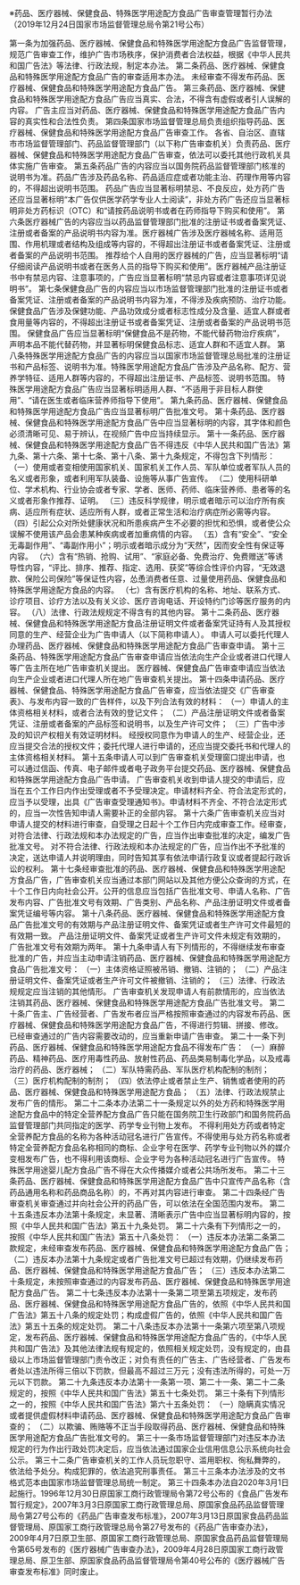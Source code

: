※药品、医疗器械、保健食品、特殊医学用途配方食品广告审查管理暂行办法
（2019年12月24日国家市场监督管理总局令第21号公布）

第一条为加强药品、医疗器械、保健食品和特殊医学用途配方食品广告监督管理，规范广告审查工作，维护广告市场秩序，保护消费者合法权益，根据《中华人民共和国广告法》等法律、行政法规，制定本办法。
第二条药品、医疗器械、保健食品和特殊医学用途配方食品广告的审查适用本办法。
未经审查不得发布药品、医疗器械、保健食品和特殊医学用途配方食品广告。
第三条药品、医疗器械、保健食品和特殊医学用途配方食品广告应当真实、合法，不得含有虚假或者引人误解的内容。
广告主应当对药品、医疗器械、保健食品和特殊医学用途配方食品广告内容的真实性和合法性负责。
第四条国家市场监督管理总局负责组织指导药品、医疗器械、保健食品和特殊医学用途配方食品广告审查工作。
各省、自治区、直辖市市场监督管理部门、药品监督管理部门（以下称广告审查机关）负责药品、医疗器械、保健食品和特殊医学用途配方食品广告审查，依法可以委托其他行政机关具体实施广告审查。
第五条药品广告的内容应当以国务院药品监督管理部门核准的说明书为准。药品广告涉及药品名称、药品适应症或者功能主治、药理作用等内容的，不得超出说明书范围。
药品广告应当显著标明禁忌、不良反应，处方药广告还应当显著标明“本广告仅供医学药学专业人士阅读”，非处方药广告还应当显著标明非处方药标识（OTC）和“请按药品说明书或者在药师指导下购买和使用”。
第六条医疗器械广告的内容应当以药品监督管理部门批准的注册证书或者备案凭证、注册或者备案的产品说明书内容为准。医疗器械广告涉及医疗器械名称、适用范围、作用机理或者结构及组成等内容的，不得超出注册证书或者备案凭证、注册或者备案的产品说明书范围。
推荐给个人自用的医疗器械的广告，应当显著标明“请仔细阅读产品说明书或者在医务人员的指导下购买和使用”。医疗器械产品注册证书中有禁忌内容、注意事项的，广告应当显著标明“禁忌内容或者注意事项详见说明书”。
第七条保健食品广告的内容应当以市场监督管理部门批准的注册证书或者备案凭证、注册或者备案的产品说明书内容为准，不得涉及疾病预防、治疗功能。保健食品广告涉及保健功能、产品功效成分或者标志性成分及含量、适宜人群或者食用量等内容的，不得超出注册证书或者备案凭证、注册或者备案的产品说明书范围。
保健食品广告应当显著标明“保健食品不是药物，不能代替药物治疗疾病”，声明本品不能代替药物，并显著标明保健食品标志、适宜人群和不适宜人群。
第八条特殊医学用途配方食品广告的内容应当以国家市场监督管理总局批准的注册证书和产品标签、说明书为准。特殊医学用途配方食品广告涉及产品名称、配方、营养学特征、适用人群等内容的，不得超出注册证书、产品标签、说明书范围。
特殊医学用途配方食品广告应当显著标明适用人群、“不适用于非目标人群使用”、“请在医生或者临床营养师指导下使用”。
第九条药品、医疗器械、保健食品和特殊医学用途配方食品广告应当显著标明广告批准文号。
第十条药品、医疗器械、保健食品和特殊医学用途配方食品广告中应当显著标明的内容，其字体和颜色必须清晰可见、易于辨认，在视频广告中应当持续显示。
第十一条药品、医疗器械、保健食品和特殊医学用途配方食品广告不得违反《中华人民共和国广告法》第九条、第十六条、第十七条、第十八条、第十九条规定，不得包含下列情形：
（一）使用或者变相使用国家机关、国家机关工作人员、军队单位或者军队人员的名义或者形象，或者利用军队装备、设施等从事广告宣传。
（二）使用科研单位、学术机构、行业协会或者专家、学者、医师、药师、临床营养师、患者等的名义或者形象作推荐、证明。
（三）违反科学规律，明示或者暗示可以治疗所有疾病、适应所有症状、适应所有人群，或者正常生活和治疗病症所必需等内容。
（四）引起公众对所处健康状况和所患疾病产生不必要的担忧和恐惧，或者使公众误解不使用该产品会患某种疾病或者加重病情的内容。
（五）含有“安全”、“安全无毒副作用”、“毒副作用小”；明示或者暗示成分为“天然”，因而安全性有保证等内容。
（六）含有“热销、抢购、试用”、“家庭必备、免费治疗、免费赠送”等诱导性内容，“评比、排序、推荐、指定、选用、获奖”等综合性评价内容，“无效退款、保险公司保险”等保证性内容，怂恿消费者任意、过量使用药品、保健食品和特殊医学用途配方食品的内容。
（七）含有医疗机构的名称、地址、联系方式、诊疗项目、诊疗方法以及有关义诊、医疗咨询电话、开设特约门诊等医疗服务的内容。
（八）法律、行政法规规定不得含有的其他内容。
第十二条药品、医疗器械、保健食品和特殊医学用途配方食品注册证明文件或者备案凭证持有人及其授权同意的生产、经营企业为广告申请人（以下简称申请人）。
申请人可以委托代理人办理药品、医疗器械、保健食品和特殊医学用途配方食品广告审查申请。
第十三条药品、特殊医学用途配方食品广告审查申请应当依法向生产企业或者进口代理人等广告主所在地广告审查机关提出。
医疗器械、保健食品广告审查申请应当依法向生产企业或者进口代理人所在地广告审查机关提出。
第十四条申请药品、医疗器械、保健食品、特殊医学用途配方食品广告审查，应当依法提交《广告审查表》、与发布内容一致的广告样件，以及下列合法有效的材料：
（一）申请人的主体资格相关材料，或者合法有效的登记文件；
（二）产品注册证明文件或者备案凭证、注册或者备案的产品标签和说明书，以及生产许可文件；
（三）广告中涉及的知识产权相关有效证明材料。
经授权同意作为申请人的生产、经营企业，还应当提交合法的授权文件；委托代理人进行申请的，还应当提交委托书和代理人的主体资格相关材料。
第十五条申请人可以到广告审查机关受理窗口提出申请，也可以通过信函、传真、电子邮件或者电子政务平台提交药品、医疗器械、保健食品和特殊医学用途配方食品广告申请。
广告审查机关收到申请人提交的申请后，应当在五个工作日内作出受理或者不予受理决定。申请材料齐全、符合法定形式的，应当予以受理，出具《广告审查受理通知书》。申请材料不齐全、不符合法定形式的，应当一次性告知申请人需要补正的全部内容。
第十六条广告审查机关应当对申请人提交的材料进行审查，自受理之日起十个工作日内完成审查工作。经审查，对符合法律、行政法规和本办法规定的广告，应当作出审查批准的决定，编发广告批准文号。
对不符合法律、行政法规和本办法规定的广告，应当作出不予批准的决定，送达申请人并说明理由，同时告知其享有依法申请行政复议或者提起行政诉讼的权利。
第十七条经审查批准的药品、医疗器械、保健食品和特殊医学用途配方食品广告，广告审查机关应当通过本部门网站以及其他方便公众查询的方式，在十个工作日内向社会公开。公开的信息应当包括广告批准文号、申请人名称、广告发布内容、广告批准文号有效期、广告类别、产品名称、产品注册证明文件或者备案凭证编号等内容。
第十八条药品、医疗器械、保健食品和特殊医学用途配方食品广告批准文号的有效期与产品注册证明文件、备案凭证或者生产许可文件最短的有效期一致。
产品注册证明文件、备案凭证或者生产许可文件未规定有效期的，广告批准文号有效期为两年。
第十九条申请人有下列情形的，不得继续发布审查批准的广告，并应当主动申请注销药品、医疗器械、保健食品和特殊医学用途配方食品广告批准文号：
（一）主体资格证照被吊销、撤销、注销的；
（二）产品注册证明文件、备案凭证或者生产许可文件被撤销、注销的；
（三）法律、行政法规规定应当注销的其他情形。
广告审查机关发现申请人有前款情形的，应当依法注销其药品、医疗器械、保健食品和特殊医学用途配方食品广告批准文号。
第二十条广告主、广告经营者、广告发布者应当严格按照审查通过的内容发布药品、医疗器械、保健食品和特殊医学用途配方食品广告，不得进行剪辑、拼接、修改。
已经审查通过的广告内容需要改动的，应当重新申请广告审查。
第二十一条下列药品、医疗器械、保健食品和特殊医学用途配方食品不得发布广告：
（一）麻醉药品、精神药品、医疗用毒性药品、放射性药品、药品类易制毒化学品，以及戒毒治疗的药品、医疗器械；
（二）军队特需药品、军队医疗机构配制的制剂；
（三）医疗机构配制的制剂；
（四）依法停止或者禁止生产、销售或者使用的药品、医疗器械、保健食品和特殊医学用途配方食品；
（五）法律、行政法规禁止发布广告的情形。
第二十二条本办法第二十一条规定以外的处方药和特殊医学用途配方食品中的特定全营养配方食品广告只能在国务院卫生行政部门和国务院药品监督管理部门共同指定的医学、药学专业刊物上发布。
不得利用处方药或者特定全营养配方食品的名称为各种活动冠名进行广告宣传。不得使用与处方药名称或者特定全营养配方食品名称相同的商标、企业字号在医学、药学专业刊物以外的媒介变相发布广告，也不得利用该商标、企业字号为各种活动冠名进行广告宣传。
特殊医学用途婴儿配方食品广告不得在大众传播媒介或者公共场所发布。
第二十三条药品、医疗器械、保健食品和特殊医学用途配方食品广告中只宣传产品名称（含药品通用名称和药品商品名称）的，不再对其内容进行审查。
第二十四条经广告审查机关审查通过并向社会公开的药品广告，可以依法在全国范围内发布。
第二十五条违反本办法第十条规定，未显著、清晰表示广告中应当显著标明内容的，按照《中华人民共和国广告法》第五十九条处罚。
第二十六条有下列情形之一的，按照《中华人民共和国广告法》第五十八条处罚：
（一）违反本办法第二条第二款规定，未经审查发布药品、医疗器械、保健食品和特殊医学用途配方食品广告；
（二）违反本办法第十九条规定或者广告批准文号已超过有效期，仍继续发布药品、医疗器械、保健食品和特殊医学用途配方食品广告；
（三）违反本办法第二十条规定，未按照审查通过的内容发布药品、医疗器械、保健食品和特殊医学用途配方食品广告。
第二十七条违反本办法第十一条第二项至第五项规定，发布药品、医疗器械、保健食品和特殊医学用途配方食品广告的，依照《中华人民共和国广告法》第五十八条的规定处罚；构成虚假广告的，依照《中华人民共和国广告法》第五十五条的规定处罚。
第二十八条违反本办法第十一条第六项至第八项规定，发布药品、医疗器械、保健食品和特殊医学用途配方食品广告的，《中华人民共和国广告法》及其他法律法规有规定的，依照相关规定处罚，没有规定的，由县级以上市场监督管理部门责令改正；对负有责任的广告主、广告经营者、广告发布者处以违法所得三倍以下罚款，但最高不超过三万元；没有违法所得的，可处一万元以下罚款。
第二十九条违反本办法第十一条第一项、第二十一条、第二十二条规定的，按照《中华人民共和国广告法》第五十七条处罚。
第三十条有下列情形之一的，按照《中华人民共和国广告法》第六十五条处罚：
（一）隐瞒真实情况或者提供虚假材料申请药品、医疗器械、保健食品和特殊医学用途配方食品广告审查的；
（二）以欺骗、贿赂等不正当手段取得药品、医疗器械、保健食品和特殊医学用途配方食品广告批准文号的。
第三十一条市场监督管理部门对违反本办法规定的行为作出行政处罚决定后，应当依法通过国家企业信用信息公示系统向社会公示。
第三十二条广告审查机关的工作人员玩忽职守、滥用职权、徇私舞弊的，依法给予处分。构成犯罪的，依法追究刑事责任。
第三十三条本办法涉及的文书格式范本由国家市场监督管理总局统一制定。
第三十四条本办法自2020年3月1日起施行。1996年12月30日原国家工商行政管理局令第72号公布的《食品广告发布暂行规定》，2007年3月3日原国家工商行政管理总局、原国家食品药品监督管理局令第27号公布的《药品广告审查发布标准》，2007年3月13日原国家食品药品监督管理局、原国家工商行政管理总局令第27号发布的《药品广告审查办法》，2009年4月7日原卫生部、原国家工商行政管理总局、原国家食品药品监督管理局令第65号发布的《医疗器械广告审查办法》，2009年4月28日原国家工商行政管理总局、原卫生部、原国家食品药品监督管理局令第40号公布的《医疗器械广告审查发布标准》同时废止。